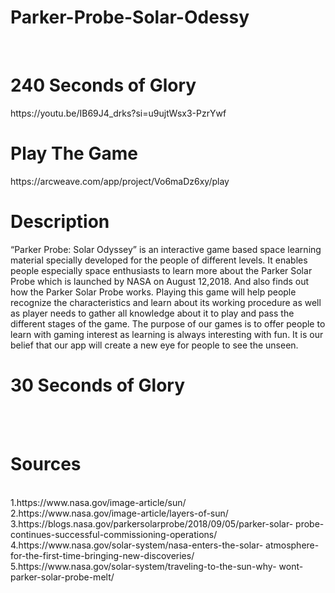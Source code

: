 # Parker-Probe-Solar-Odessy
<br>
<h1>240 Seconds of Glory</h1>
https://youtu.be/IB69J4_drks?si=u9ujtWsx3-PzrYwf
<br>
<h1>Play The Game</h1>
https://arcweave.com/app/project/Vo6maDz6xy/play
<br>
<h1>Description</h1>
<Description>“Parker Probe: Solar Odyssey” is an interactive game based space learning material specially developed for the people of different levels. It enables people especially space enthusiasts to learn more about the Parker Solar Probe which is launched by NASA on August 12,2018. And also finds out how the Parker Solar Probe works. Playing this game will help people recognize the characteristics and learn about its working procedure as well as player needs to gather all knowledge about it to play and pass the different stages of the game. The purpose of our games is to offer people to learn with gaming interest as learning is always interesting with fun. It is our belief that our app will create a new eye for people to see the unseen.<Description>
<h1>30 Seconds of Glory</h1>
<br>

<br>
<h1>Sources</h1><br>
1.https://www.nasa.gov/image-article/sun/<br>
2.https://www.nasa.gov/image-article/layers-of-sun/<br>
3.https://blogs.nasa.gov/parkersolarprobe/2018/09/05/parker-solar-
probe-continues-successful-commissioning-operations/<br>
4.https://www.nasa.gov/solar-system/nasa-enters-the-solar-
atmosphere-for-the-first-time-bringing-new-discoveries/<br> 
5.https://www.nasa.gov/solar-system/traveling-to-the-sun-why-
wont-parker-solar-probe-melt/<br>
